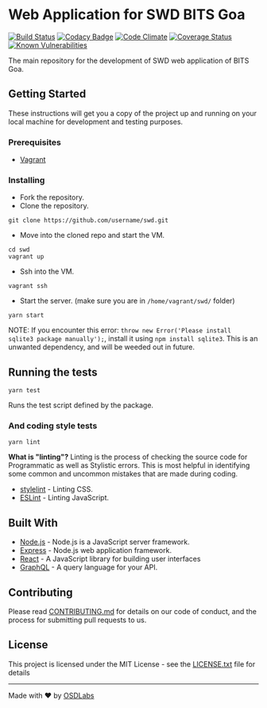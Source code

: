 # Web Application for SWD BITS Goa

[![Build Status](https://travis-ci.org/OSDLabs/swd.svg?branch=master)](https://travis-ci.org/OSDLabs/swd) [![Codacy Badge](https://api.codacy.com/project/badge/Grade/325e841aac3d435aa637538f975af7d1)](https://www.codacy.com/app/SebastinSanty/swd?utm_source=github.com&amp;utm_medium=referral&amp;utm_content=OSDLabs/swd&amp;utm_campaign=Badge_Grade) [![Code Climate](https://codeclimate.com/github/OSDLabs/swd/badges/gpa.svg)](https://codeclimate.com/github/OSDLabs/swd) [![Coverage Status](https://coveralls.io/repos/github/OSDLabs/swd/badge.svg?branch=master)](https://coveralls.io/github/OSDLabs/swd?branch=master) [![Known Vulnerabilities](https://snyk.io/test/github/osdlabs/swd/badge.svg)](https://snyk.io/test/github/osdlabs/swd)

The main repository for the development of SWD web application of BITS Goa.

## Getting Started

These instructions will get you a copy of the project up and running on your local machine for development and testing purposes. 

### Prerequisites
- [Vagrant](https://www.vagrantup.com/)


### Installing

- Fork the repository.
- Clone the repository.
```
git clone https://github.com/username/swd.git 
```
- Move into the cloned repo and start the VM.
```
cd swd
vagrant up
```
- Ssh into the VM.
```
vagrant ssh
```
- Start the server. (make sure you are in `/home/vagrant/swd/` folder)
```
yarn start
```



NOTE: If you encounter this error: `throw new Error('Please install sqlite3 package manually');`, install it using `npm install sqlite3`. This is an unwanted dependency, and will be weeded out in future.



## Running the tests

```
yarn test
```
Runs the test script defined by the package.
### And coding style tests

```
yarn lint
```
**What is "linting"?**
Linting is the process of checking the source code for Programmatic as well as Stylistic errors. This is most helpful in identifying some common and uncommon mistakes that are made during coding.

- [stylelint](https://stylelint.io/) - Linting CSS.
- [ESLint](http://eslint.org/) - Linting JavaScript.


## Built With

* [Node.js](https://nodejs.org/en/docs/) - Node.js is a JavaScript server framework.
* [Express](https://expressjs.com/en/guide/routing.html) - Node.js web application framework.
* [React](https://reactjs.org/docs/hello-world.html) - A JavaScript library for building user interfaces
* [GraphQL](http://graphql.org/graphql-js/) - A query language for your API.

## Contributing

Please read [CONTRIBUTING.md](CONTRIBUTING.md) for details on our code of conduct, and the process for submitting pull requests to us.


## License

This project is licensed under the MIT License - see the [LICENSE.txt](LICENSE.txt) file for details


---

Made with ♥ by [OSDLabs](https://github.com/OSDLabs)